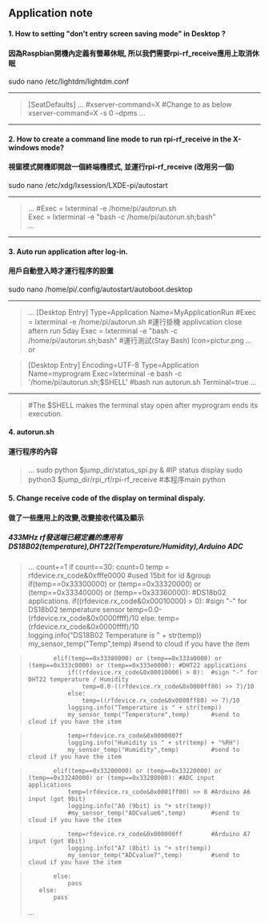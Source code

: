 ## Application note


#### 1. How to setting "don't entry screen saving mode" in Desktop ? 
#### 因為Raspbian開機內定義有螢幕休眠, 所以我們需要rpi-rf_receive應用上取消休眠

sudo nano /etc/lightdm/lightdm.conf 
* * *
> [SeatDefaults]
> ...
> #xserver-command=X	    #Change to as below
> xserver-command=X -s 0 –dpms
> ...
* * *

#### 2. How to create a command line mode to run rpi-rf_receive in the X-windows mode? 
#### 視窗模式開機即開啟一個終端機模式, 並運行rpi-rf_receive (改用另一個)

sudo nano /etc/xdg/lxsession/LXDE-pi/autostart 
* * * 
> ...
> #Exec = lxterminal -e /home/pi/autorun.sh    
> Exec = lxterminal -e "bash -c /home/pi/autorun.sh;bash"     
> ...
* * * 

#### 3. Auto run application after log-in.
#### 用戶自動登入時才運行程序的設置

sudo nano /home/pi/.config/autostart/autoboot.desktop 
* * * 
>...
>[Desktop Entry]
>Type=Application
>Name=MyApplicationRun
>#Exec = lxterminal -e /home/pi/autorun.sh              #運行掛機 applivcation close aftern run 5day 
>Exec = lxterminal -e "bash -c /home/pi/autorun.sh;bash" #運行測試(Stay Bash)
>Icon=pictur.png
>...
or

>[Desktop Entry]
>Encoding=UTF-8
>Type=Application
>Name=myprogram
>Exec=lxterminal -e bash -c '/home/pi/autorun.sh;$SHELL'     #bash run autorun.sh
>Terminal=true
>...
* * *
>#The $SHELL makes the terminal stay open after myprogram ends its execution.


#### 4. autorun.sh 
#### 運行程序的內容
>...
>sudo python $jump_dir/status_spi.py &           #IP status display
>sudo python3 $jump_dir/rpi_rf/rpi-rf_receive    #本程序main python


#### 5. Change receive code of the display on terminal dispaly.
#### 做了一些應用上的改變,改變接收代碼及顯示
##### 433MHz rf發送端已經定義的應用有DS18B02(temperature),DHT22(Temperature/Humidity),Arduino ADC
>...
>        count+=1
>        if count==30:
>            count=0
>            temp = rfdevice.rx_code&0xfffe0000          #used 15bit for id &group
>            if(temp==0x33300000) or (temp==0x33320000) or (temp==0x33340000) or (temp==0x33360000): #DS18b02 applications.
>                if((rfdevice.rx_code&0x00010000) > 0):  #sign "-" for DS18b02 temperature sensor
>                    temp=0.0-(rfdevice.rx_code&0x0000ffff)/10
>                else:
>                    temp=(rfdevice.rx_code&0x0000ffff)/10          
>                logging.info("DS18B02 Temperature is " + str(temp))
>                my_sensor_temp("Temp",temp)             #send to cloud if you have the item

>            elif(temp==0x33380000) or (temp==0x333a0000) or (temp==0x333c0000) or (temp==0x333e0000): #DHT22 applications
>                if((rfdevice.rx_code&0x00010000) > 0):  #sign "-" for DHT22 temperature / Humidity
>                    temp=0.0-((rfdevice.rx_code&0x0000ff80) >> 7)/10
>                else:
>                    temp=((rfdevice.rx_code&0x0000ff80) >> 7)/10
>                logging.info("Temperature is " + str(temp)) 
>                my_sensor_temp("Temperature",temp)      #send to cloud if you have the item

>                temp=rfdevice.rx_code&0x0000007f
>                logging.info("Humidity is " + str(temp) + "%RH")
>                my_sensor_temp("Humidity",temp)         #send to cloud if you have the item

>            elif(temp==0x33200000) or (temp==0x33220000) or (temp==0x33240000) or (temp==0x33280000): #ADC input applications
>                temp=(rfdevice.rx_code&0x0001ff00) >> 8 #Arduino A6 input (got 9bit)
>                logging.info("A6 (9bit) is "+ str(temp))   
>                #my_sensor_temp("ADCvalue6",temp)       #send to cloud if you have the item

>                temp=rfdevice.rx_code&0x000000ff        #Arduino A7 input (got 8bit)
>                logging.info("A7 (8bit) is "+ str(temp))   
>                my_sensor_temp("ADCvalue7",temp)        #send to cloud if you have the item

>            else:
>                pass
>        else:
>            pass
>...

